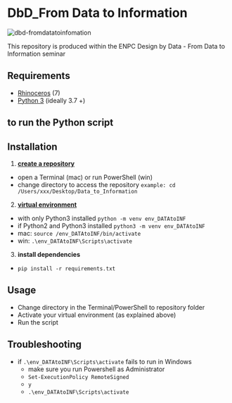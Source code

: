 # DbD_From Data to Information
![dbd-fromdatatoinfomation](https://user-images.githubusercontent.com/50297074/145735112-2aa14714-b428-4ee7-91ed-6da0f3c96a39.png)

This repository is produced within the ENPC Design by Data - From Data to Information seminar

## Requirements
- [Rhinoceros](https://www.rhino3d.com/download/) (7)
- [Python 3](https://www.python.org/downloads/) (ideally 3.7 +)

## to run the Python script
## Installation
1. **[create a repository](https://help.github.com/en/github/creating-cloning-and-archiving-repositories/cloning-a-repository)**
  - open a Terminal (mac) or run PowerShell (win)
  - change directory to access the repository `example: cd /Users/xxx/Desktop/Data_to_Information`
2. **[virtual environment](https://docs.python.org/3/tutorial/venv.html)**
  - with only Python3 installed `python -m venv env_DATAtoINF`
  - if Python2 and Python3 installed `python3 -m venv env_DATAtoINF`
  -  mac: `source /env_DATAtoINF/bin/activate`
  -  win: `.\env_DATAtoINF\Scripts\activate`
3. **install dependencies**
  - `pip install -r requirements.txt`

## Usage
- Change directory in the Terminal/PowerShell to repository folder
- Activate your virtual environment (as explained above)
- Run the script

## Troubleshooting
- if `.\env_DATAtoINF\Scripts\activate` fails to run in Windows
  - make sure you run Powershell as Administrator 
  - `Set-ExecutionPolicy RemoteSigned`
  - `y`
  - `.\env_DATAtoINF\Scripts\activate`
